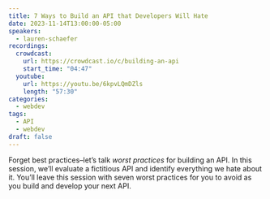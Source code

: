 ```yaml
---
title: 7 Ways to Build an API that Developers Will Hate
date: 2023-11-14T13:00:00-05:00
speakers:
  - lauren-schaefer
recordings:
  crowdcast:
    url: https://crowdcast.io/c/building-an-api
    start_time: "04:47"
  youtube:
    url: https://youtu.be/6kpvLQmDZls
    length: "57:30"
categories:
  - webdev
tags:
  - API
  - webdev
draft: false
---
```


Forget best practices–let’s talk _worst practices_ for building an API. In this session, we’ll evaluate a fictitious API and identify everything we hate about it. You’ll leave this session with seven worst practices for you to avoid as you build and develop your next API.
